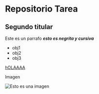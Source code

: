 # Repositorio Tarea
## Segundo titular
Este es un parrafo 
_**esto es negrita y cursiva**_


- obj1
- obj2
- obj3

[hOLAAAA](https://blog.datawrapper.de/irish-times-chart-redesigned-olympics/)


Imagen

![Esto es una imagen](https://blog.datawrapper.de/wp-content/uploads/2024/08/GUnk2CaWUAAyWC4-1024x706.jpeg) 